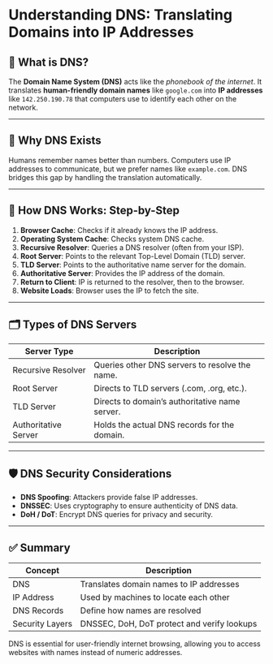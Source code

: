 
# Understanding DNS: Translating Domains into IP Addresses

## 📘 What is DNS?

The **Domain Name System (DNS)** acts like the *phonebook of the internet*. It translates **human-friendly domain names** like `google.com` into **IP addresses** like `142.250.190.78` that computers use to identify each other on the network.

---

## 🧠 Why DNS Exists

Humans remember names better than numbers. Computers use IP addresses to communicate, but we prefer names like `example.com`. DNS bridges this gap by handling the translation automatically.

---

## 🧭 How DNS Works: Step-by-Step

1. **Browser Cache**: Checks if it already knows the IP address.
2. **Operating System Cache**: Checks system DNS cache.
3. **Recursive Resolver**: Queries a DNS resolver (often from your ISP).
4. **Root Server**: Points to the relevant Top-Level Domain (TLD) server.
5. **TLD Server**: Points to the authoritative name server for the domain.
6. **Authoritative Server**: Provides the IP address of the domain.
7. **Return to Client**: IP is returned to the resolver, then to the browser.
8. **Website Loads**: Browser uses the IP to fetch the site.

---

## 🗂️ Types of DNS Servers

| Server Type            | Description                                                  |
|------------------------|--------------------------------------------------------------|
| Recursive Resolver     | Queries other DNS servers to resolve the name.              |
| Root Server            | Directs to TLD servers (.com, .org, etc.).                   |
| TLD Server             | Directs to domain’s authoritative name server.               |
| Authoritative Server   | Holds the actual DNS records for the domain.                 |

---


## 🛡️ DNS Security Considerations

- **DNS Spoofing**: Attackers provide false IP addresses.
- **DNSSEC**: Uses cryptography to ensure authenticity of DNS data.
- **DoH / DoT**: Encrypt DNS queries for privacy and security.

---

## ✅ Summary

| Concept         | Description                                    |
|-----------------|------------------------------------------------|
| DNS             | Translates domain names to IP addresses        |
| IP Address      | Used by machines to locate each other          |
| DNS Records     | Define how names are resolved                  |
| Security Layers | DNSSEC, DoH, DoT protect and verify lookups    |

DNS is essential for user-friendly internet browsing, allowing you to access websites with names instead of numeric addresses.

